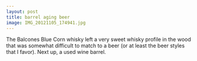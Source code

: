 ```yaml
---
layout: post
title: barrel aging beer
image: IMG_20121105_174941.jpg
---
```


The Balcones Blue Corn whisky left a very sweet whisky profile in the wood that
was somewhat difficult to match to a beer (or at least the beer styles that I
favor). Next up, a used wine barrel.
